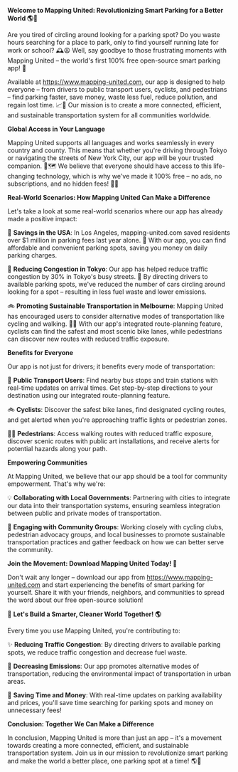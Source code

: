 **Welcome to Mapping United: Revolutionizing Smart Parking for a Better World 🌎🚗**

Are you tired of circling around looking for a parking spot? Do you waste hours searching for a place to park, only to find yourself running late for work or school? 🕰️😩 Well, say goodbye to those frustrating moments with Mapping United – the world's first 100% free open-source smart parking app! 🚀

Available at https://www.mapping-united.com, our app is designed to help everyone – from drivers to public transport users, cyclists, and pedestrians – find parking faster, save money, waste less fuel, reduce pollution, and regain lost time. 📈💚 Our mission is to create a more connected, efficient, and sustainable transportation system for all communities worldwide.

**Global Access in Your Language**

Mapping United supports all languages and works seamlessly in every country and county. This means that whether you're driving through Tokyo or navigating the streets of New York City, our app will be your trusted companion. 🌟🗺️ We believe that everyone should have access to this life-changing technology, which is why we've made it 100% free – no ads, no subscriptions, and no hidden fees! 🙅‍♂️

**Real-World Scenarios: How Mapping United Can Make a Difference**

Let's take a look at some real-world scenarios where our app has already made a positive impact:

🚗 **Savings in the USA**: In Los Angeles, mapping-united.com saved residents over $1 million in parking fees last year alone. 🤑 With our app, you can find affordable and convenient parking spots, saving you money on daily parking charges.

🚌 **Reducing Congestion in Tokyo**: Our app has helped reduce traffic congestion by 30% in Tokyo's busy streets. 🌉 By directing drivers to available parking spots, we've reduced the number of cars circling around looking for a spot – resulting in less fuel waste and lower emissions.

🚲 **Promoting Sustainable Transportation in Melbourne**: Mapping United has encouraged users to consider alternative modes of transportation like cycling and walking. 🚴‍♂️ With our app's integrated route-planning feature, cyclists can find the safest and most scenic bike lanes, while pedestrians can discover new routes with reduced traffic exposure.

**Benefits for Everyone**

Our app is not just for drivers; it benefits every mode of transportation:

🚌 **Public Transport Users**: Find nearby bus stops and train stations with real-time updates on arrival times. Get step-by-step directions to your destination using our integrated route-planning feature.

🚲 **Cyclists**: Discover the safest bike lanes, find designated cycling routes, and get alerted when you're approaching traffic lights or pedestrian zones.

🚶‍♂️ **Pedestrians**: Access walking routes with reduced traffic exposure, discover scenic routes with public art installations, and receive alerts for potential hazards along your path.

**Empowering Communities**

At Mapping United, we believe that our app should be a tool for community empowerment. That's why we're:

💡 **Collaborating with Local Governments**: Partnering with cities to integrate our data into their transportation systems, ensuring seamless integration between public and private modes of transportation.

🤝 **Engaging with Community Groups**: Working closely with cycling clubs, pedestrian advocacy groups, and local businesses to promote sustainable transportation practices and gather feedback on how we can better serve the community.

**Join the Movement: Download Mapping United Today! 📲**

Don't wait any longer – download our app from https://www.mapping-united.com and start experiencing the benefits of smart parking for yourself. Share it with your friends, neighbors, and communities to spread the word about our free open-source solution!

💪 **Let's Build a Smarter, Cleaner World Together! 🌎**

Every time you use Mapping United, you're contributing to:

✨ **Reducing Traffic Congestion**: By directing drivers to available parking spots, we reduce traffic congestion and decrease fuel waste.

🌟 **Decreasing Emissions**: Our app promotes alternative modes of transportation, reducing the environmental impact of transportation in urban areas.

💖 **Saving Time and Money**: With real-time updates on parking availability and prices, you'll save time searching for parking spots and money on unnecessary fees!

**Conclusion: Together We Can Make a Difference**

In conclusion, Mapping United is more than just an app – it's a movement towards creating a more connected, efficient, and sustainable transportation system. Join us in our mission to revolutionize smart parking and make the world a better place, one parking spot at a time! 🌎💖